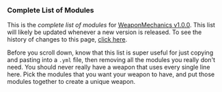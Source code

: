 ### Complete List of Modules
This is the *complete list of modules* for [WeaponMechanics v1.0.0](). This list
will likely be updated whenever a new version is released. To see the history of
changes to this page, [click here]().

Before you scroll down, know that this list is super useful for just copying
and pasting into a `.yml` file, then removing all the modules you really don't
need. You should never really have a weapon that uses every single line here.
Pick the modules that you want your weapon to have, and put those modules together
to create a unique weapon.

```yaml

```